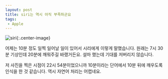 ```yaml
---
layout: post
title: siri는 역시 아직 부족하군요
tags: 
 - Apple
---
```


![siri](https://d.pr/i/0uWtgr/d9ep7cyBrk+){:.center-image}

어제는 10분 정도 일찍 일어날 일이 있어서 시리에게 이렇게 말했습니다. 원래는 7시 30분 기상인데 20분에 깨워주길 바랬거든요. 설마 했는데 기대를 저버리지 않습니다.

저 사진을 찍은 시점이 22시 54분이었으니까 10분이라는 단어에서 10분 뒤에 깨우도록 인식을 한 것 같습니다. 역시 자연어 처리는 어렵네요.